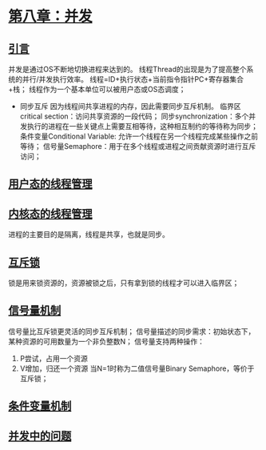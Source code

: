 # [第八章：并发](https://rcore-os.cn/rCore-Tutorial-Book-v3/chapter8/index.html)
## [引言](https://rcore-os.cn/rCore-Tutorial-Book-v3/chapter8/0intro.html)
并发是通过OS不断地切换进程来达到的。
线程Thread的出现是为了提高整个系统的并行/并发执行效率。
线程=ID+执行状态+当前指令指针PC+寄存器集合+栈；
线程作为一个基本单位可以被用户态或OS态调度；
- 同步互斥
因为线程间共享进程的内存，因此需要同步互斥机制。
临界区critical section：访问共享资源的一段代码；
同步synchronization：多个并发执行的进程在一些关键点上需要互相等待，这种相互制约的等待称为同步；
条件变量Conditional Variable: 允许一个线程在另一个线程完成某些操作之前等待；
信号量Semaphore：用于在多个线程或进程之间贡献资源时进行互斥访问；
## [用户态的线程管理](https://rcore-os.cn/rCore-Tutorial-Book-v3/chapter8/1thread.html)
## [内核态的线程管理](https://rcore-os.cn/rCore-Tutorial-Book-v3/chapter8/1thread-kernel.html)
进程的主要目的是隔离，线程是共享，也就是同步。
## [互斥锁](https://rcore-os.cn/rCore-Tutorial-Book-v3/chapter8/2lock.html)
锁是用来锁资源的，资源被锁之后，只有拿到锁的线程才可以进入临界区；
## [信号量机制](https://rcore-os.cn/rCore-Tutorial-Book-v3/chapter8/3semaphore.html)
信号量比互斥锁更灵活的同步互斥机制；
信号量描述的同步需求：初始状态下，某种资源的可用数量为一个非负整数N；
信号量支持两种操作：
1. P尝试，占用一个资源
2. V增加，归还一个资源
当N=1时称为二值信号量Binary Semaphore，等价于互斥锁；
## [条件变量机制](https://rcore-os.cn/rCore-Tutorial-Book-v3/chapter8/4condition-variable.html)
## [并发中的问题](https://rcore-os.cn/rCore-Tutorial-Book-v3/chapter8/5concurrency-problem.html)

